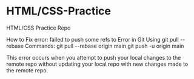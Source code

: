 # HTML/CSS-Practice
HTML/CSS Practice Repo


How to Fix error: failed to push some refs to Error in Git Using git pull --rebase
Commands:
git pull --rebase origin main
git push -u origin main 

This error occurs when you attempt to push your local changes to the remote repo without updating your local repo with new changes made to the remote repo.
